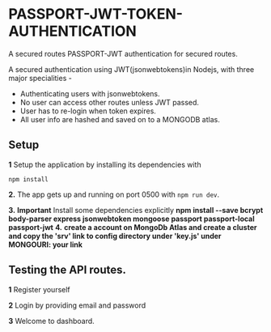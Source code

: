 # PASSPORT-JWT-TOKEN-AUTHENTICATION
A secured routes PASSPORT-JWT authentication for secured routes.


A secured authentication using JWT(jsonwebtokens)in Nodejs, with three major specialities -

 * Authenticating users with jsonwebtokens.
 * No user can access other routes unless JWT passed.
 * User has to re-login when token expires.
 * All user info are hashed and saved on to a MONGODB atlas.


## Setup

**1**  Setup the application by installing its dependencies with
```
npm install
```

**2.**  The app gets up and running on port 0500 with ```npm run dev```.

**3.**  **Important** Install some dependencies explicitly **npm install --save bcrypt body-parser express jsonwebtoken mongoose passport passport-local passport-jwt**
**4.**  **create a account on MongoDb Atlas and create a cluster and copy the 'srv' link to config directory under 'key.js' under MONGOURI: your link**

## Testing the API routes.
**1** Register yourself 

**2** Login by providing email and password

**3** Welcome to dashboard.
